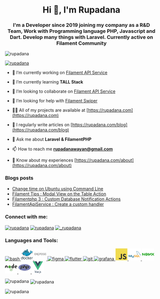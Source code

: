 <h1 align="center">Hi 👋, I'm Rupadana</h1>
<h3 align="center">I'm a Developer since 2019 joining my company as a R&D Team, Work with Programming language PHP, Javascript and Dart. Develop many things with Laravel. Currently active on Filament Community</h3>

<p align="left"> <img src="https://komarev.com/ghpvc/?username=rupadana&label=Profile%20views&color=0e75b6&style=flat" alt="rupadana" /> </p>

<p align="left"> <a href="https://github.com/ryo-ma/github-profile-trophy"><img src="https://github-profile-trophy.vercel.app/?username=rupadana" alt="rupadana" /></a> </p>

- 🔭 I’m currently working on [Filament API Service](https://github.com/rupadana/filament-api-service)

- 🌱 I’m currently learning **TALL Stack**

- 👯 I’m looking to collaborate on [Filament API Service](https://github.com/rupadana/filament-api-service)

- 🤝 I’m looking for help with [Filament Swiper](https://github.com/rupadana/filament-swiper)

- 👨‍💻 All of my projects are available at [https://rupadana.com](https://rupadana.com)

- 📝 I regularly write articles on [https://rupadana.com/blog](https://rupadana.com/blog)

- 💬 Ask me about **Laravel & FilamentPHP**

- 📫 How to reach me **rupadanawayan@gmail.com**

- 📄 Know about my experiences [https://rupadana.com/about](https://rupadana.com/about)

### Blogs posts
<!-- BLOG-POST-LIST:START -->
- [Change time on Ubuntu using Command Line](https://dev.to/rupadana/change-time-on-ubuntu-using-command-line-1n63)
- [Filament Tips : Modal View on the Table Action](https://dev.to/rupadana/filament-tips-modal-view-on-the-table-action-1cba)
- [Filamentphp 3 : Custom Database Notification Actions](https://dev.to/rupadana/filamentphp-3-custom-database-notification-actions-1bgj)
- [FilamentApiService : Create a custom handler](https://dev.to/rupadana/filamentapiservice-create-a-custom-handler-4blp)
<!-- BLOG-POST-LIST:END -->

<h3 align="left">Connect with me:</h3>
<p align="left">
<a href="https://dev.to/rupadana" target="blank"><img align="center" src="https://raw.githubusercontent.com/rahuldkjain/github-profile-readme-generator/master/src/images/icons/Social/devto.svg" alt="rupadana" height="30" width="40" /></a>
<a href="https://linkedin.com/in/rupadana" target="blank"><img align="center" src="https://raw.githubusercontent.com/rahuldkjain/github-profile-readme-generator/master/src/images/icons/Social/linked-in-alt.svg" alt="rupadana" height="30" width="40" /></a>
<a href="https://instagram.com/_rupadana" target="blank"><img align="center" src="https://raw.githubusercontent.com/rahuldkjain/github-profile-readme-generator/master/src/images/icons/Social/instagram.svg" alt="_rupadana" height="30" width="40" /></a>
</p>

<h3 align="left">Languages and Tools:</h3>
<p align="left"> <a href="https://www.gnu.org/software/bash/" target="_blank" rel="noreferrer"> <img src="https://www.vectorlogo.zone/logos/gnu_bash/gnu_bash-icon.svg" alt="bash" width="40" height="40"/> </a> <a href="https://www.docker.com/" target="_blank" rel="noreferrer"> <img src="https://raw.githubusercontent.com/devicons/devicon/master/icons/docker/docker-original-wordmark.svg" alt="docker" width="40" height="40"/> </a> <a href="https://expressjs.com" target="_blank" rel="noreferrer"> <img src="https://raw.githubusercontent.com/devicons/devicon/master/icons/express/express-original-wordmark.svg" alt="express" width="40" height="40"/> </a> <a href="https://www.figma.com/" target="_blank" rel="noreferrer"> <img src="https://www.vectorlogo.zone/logos/figma/figma-icon.svg" alt="figma" width="40" height="40"/> </a> <a href="https://flutter.dev" target="_blank" rel="noreferrer"> <img src="https://www.vectorlogo.zone/logos/flutterio/flutterio-icon.svg" alt="flutter" width="40" height="40"/> </a> <a href="https://git-scm.com/" target="_blank" rel="noreferrer"> <img src="https://www.vectorlogo.zone/logos/git-scm/git-scm-icon.svg" alt="git" width="40" height="40"/> </a> <a href="https://grafana.com" target="_blank" rel="noreferrer"> <img src="https://www.vectorlogo.zone/logos/grafana/grafana-icon.svg" alt="grafana" width="40" height="40"/> </a> <a href="https://developer.mozilla.org/en-US/docs/Web/JavaScript" target="_blank" rel="noreferrer"> <img src="https://raw.githubusercontent.com/devicons/devicon/master/icons/javascript/javascript-original.svg" alt="javascript" width="40" height="40"/> </a> <a href="https://www.mysql.com/" target="_blank" rel="noreferrer"> <img src="https://raw.githubusercontent.com/devicons/devicon/master/icons/mysql/mysql-original-wordmark.svg" alt="mysql" width="40" height="40"/> </a> <a href="https://www.nginx.com" target="_blank" rel="noreferrer"> <img src="https://raw.githubusercontent.com/devicons/devicon/master/icons/nginx/nginx-original.svg" alt="nginx" width="40" height="40"/> </a> <a href="https://nodejs.org" target="_blank" rel="noreferrer"> <img src="https://raw.githubusercontent.com/devicons/devicon/master/icons/nodejs/nodejs-original-wordmark.svg" alt="nodejs" width="40" height="40"/> </a> <a href="https://www.php.net" target="_blank" rel="noreferrer"> <img src="https://raw.githubusercontent.com/devicons/devicon/master/icons/php/php-original.svg" alt="php" width="40" height="40"/> </a> <a href="https://vuejs.org/" target="_blank" rel="noreferrer"> <img src="https://raw.githubusercontent.com/devicons/devicon/master/icons/vuejs/vuejs-original-wordmark.svg" alt="vuejs" width="40" height="40"/> </a> </p>

<p><img align="left" src="https://github-readme-stats.vercel.app/api/top-langs?username=rupadana&show_icons=true&locale=en&layout=compact" alt="rupadana" /></p>

<p>&nbsp;<img align="center" src="https://github-readme-stats.vercel.app/api?username=rupadana&show_icons=true&locale=en" alt="rupadana" /></p>

<p><img align="center" src="https://github-readme-streak-stats.herokuapp.com/?user=rupadana&" alt="rupadana" /></p>
